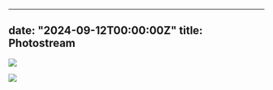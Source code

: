 
---
date: "2024-09-12T00:00:00Z"
title: Photostream
---

![](/images/2024-09/IMG_6494.jpg)

![](/images/2024-09/IMG_6275.jpg)

